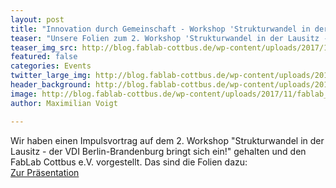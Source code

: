 ```yaml
---
layout: post
title: "Innovation durch Gemeinschaft - Workshop 'Strukturwandel in der Lausitz'"
teaser: "Unsere Folien zum 2. Workshop 'Strukturwandel in der Lausitz - der VDI Berlin-Brandenburg bringt sich ein!'"
teaser_img_src: http://blog.fablab-cottbus.de/wp-content/uploads/2017/11/fablab_uebersicht_dark-1080x675.jpg
featured: false
categories: Events
twitter_large_img: http://blog.fablab-cottbus.de/wp-content/uploads/2017/11/fablab_uebersicht_dark-1080x675.jpg
header_background: http://blog.fablab-cottbus.de/wp-content/uploads/2017/11/fablab_uebersicht_dark-1080x675.jpg
image: http://blog.fablab-cottbus.de/wp-content/uploads/2017/11/fablab_uebersicht_dark-1080x675.jpg
author: Maximilian Voigt

---
```

Wir haben einen Impulsvortrag auf dem 2. Workshop "Strukturwandel in der Lausitz - der VDI Berlin-Brandenburg bringt sich ein!" gehalten und den FabLab Cottbus e.V. vorgestellt. Das sind die Folien dazu:<br>
<a href="https://hackmd.io/p/rJovVK5hW#/" rel="noopener" target="_blank">Zur Präsentation</a>